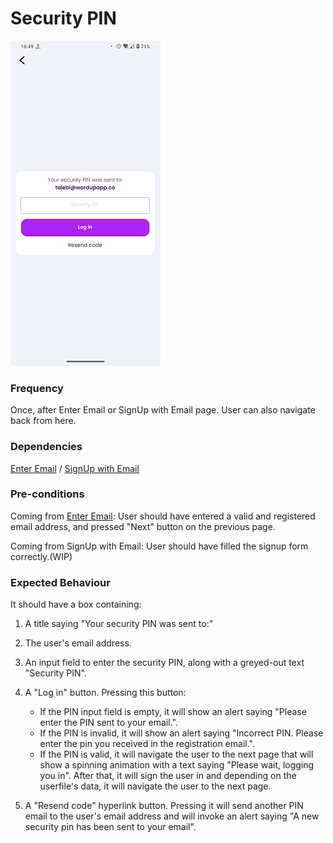 # Security PIN

![SecurityPIN](../_media/Onboarding/SecurityPIN.png)

### Frequency

Once, after Enter Email or SignUp with Email page. User can also navigate back from here.

### Dependencies

[Enter Email](docs/onboarding/EnterEmail.md) / [SignUp with Email](docs/onboarding/SignupWithEmail.md)

### Pre-conditions

Coming from [Enter Email](docs/onboarding/EnterEmail.md):
User should have entered a valid and registered email address, and pressed "Next" button on the previous page.

Coming from SignUp with Email:
User should have filled the signup form correctly.(WIP)

### Expected Behaviour

It should have a box containing:
1. A title saying "Your security PIN was sent to:"

2. The user's email address.

3. An input field to enter the security PIN, along with a greyed-out text "Security PIN".

4. A "Log in" button. Pressing this button:
   - If the PIN input field is empty, it will show an alert saying "Please enter the PIN sent to your email.".
   - If the PIN is invalid, it will show an alert saying "Incorrect PIN. Please enter the pin you received in the registration email.".
   - If the PIN is valid, it will navigate the user to the next page that will show a spinning animation with a text saying "Please wait, logging you in". After that, it will sign the user in and depending on the userfile's data, it will navigate the user to the next page.

5. A "Resend code" hyperlink button. Pressing it will send another PIN email to the user's email address and will invoke an alert saying "A new security pin has been sent to your email".

